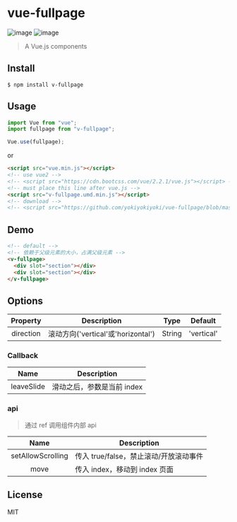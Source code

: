 # vue-fullpage

![image](https://img.shields.io/badge/vue-2.5.17-blue.svg)
![image](https://img.shields.io/badge/vue--cli-3.0.0-green.svg)

> A Vue.js components

## Install

```
$ npm install v-fullpage
```

## Usage

```javascript
import Vue from "vue";
import fullpage from "v-fullpage";

Vue.use(fullpage);
```

or

```html
<script src="vue.min.js"></script>
<!-- use vue2 -->
<!-- <script src="https://cdn.bootcss.com/vue/2.2.1/vue.js"></script> -->
<!-- must place this line after vue.js -->
<script src="v-fullpage.umd.min.js"></script>
<!-- download -->
<!-- <script src="https://github.com/yokiyokiyoki/vue-fullpage/blob/master/dist/v-fullpage.umd.min.js"></script> -->
```

## Demo

```html
<!-- default -->
<!-- 依赖于父级元素的大小，占满父级元素 -->
<v-fullpage>
  <div slot="section"></div>
  <div slot="section"></div>
</v-fullpage>
```

## Options

| Property  | Description                        |  Type  |  Default   |
| :-------: | ---------------------------------- | :----: | :--------: |
| direction | 滚动方向('vertical'或'horizontal') | String | 'vertical' |

### Callback

|    Name    | Description                |
| :--------: | -------------------------- |
| leaveSlide | 滑动之后，参数是当前 index |

### api

> 通过 ref 调用组件内部 api

|       Name        | Description                            |
| :---------------: | -------------------------------------- |
| setAllowScrolling | 传入 true/false，禁止滚动/开放滚动事件 |
|       move        | 传入 index，移动到 index 页面          |

## License

MIT
